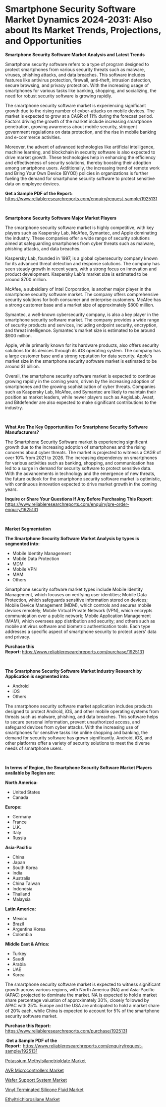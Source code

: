 <p><h1>Smartphone Security Software Market Dynamics 2024-2031: Also about Its Market Trends, Projections, and Opportunities</h1></p><p><strong>Smartphone Security Software Market Analysis and Latest Trends</strong></p>
<p><p>Smartphone security software refers to a type of program designed to protect smartphones from various security threats such as malware, viruses, phishing attacks, and data breaches. This software includes features like antivirus protection, firewall, anti-theft, intrusion detection, secure browsing, and privacy protection. With the increasing usage of smartphones for various tasks like banking, shopping, and socializing, the need for robust security software is growing rapidly.</p><p>The smartphone security software market is experiencing significant growth due to the rising number of cyber-attacks on mobile devices. The market is expected to grow at a CAGR of 11% during the forecast period. Factors driving the growth of the market include increasing smartphone penetration, growing awareness about mobile security, stringent government regulations on data protection, and the rise in mobile banking and e-commerce activities.</p><p>Moreover, the advent of advanced technologies like artificial intelligence, machine learning, and blockchain in security software is also expected to drive market growth. These technologies help in enhancing the efficiency and effectiveness of security solutions, thereby boosting their adoption among smartphone users. Additionally, the increasing trend of remote work and Bring Your Own Device (BYOD) policies in organizations is further fueling the demand for smartphone security software to protect sensitive data on employee devices.</p></p>
<p><strong>Get a Sample PDF of the Report:&nbsp;</strong> <a href="https://www.reliableresearchreports.com/enquiry/request-sample/1925131">https://www.reliableresearchreports.com/enquiry/request-sample/1925131</a></p>
<p>&nbsp;</p>
<p><strong>Smartphone Security Software Major Market Players</strong></p>
<p><p>The smartphone security software market is highly competitive, with key players such as Kaspersky Lab, McAfee, Symantec, and Apple dominating the industry. These companies offer a wide range of security solutions aimed at safeguarding smartphones from cyber threats such as malware, phishing attacks, and data breaches.</p><p>Kaspersky Lab, founded in 1997, is a global cybersecurity company known for its advanced threat detection and response solutions. The company has seen steady growth in recent years, with a strong focus on innovation and product development. Kaspersky Lab's market size is estimated to be around $700 million.</p><p>McAfee, a subsidiary of Intel Corporation, is another major player in the smartphone security software market. The company offers comprehensive security solutions for both consumer and enterprise customers. McAfee has a strong customer base and a market size of approximately $800 million.</p><p>Symantec, a well-known cybersecurity company, is also a key player in the smartphone security software market. The company provides a wide range of security products and services, including endpoint security, encryption, and threat intelligence. Symantec's market size is estimated to be around $900 million.</p><p>Apple, while primarily known for its hardware products, also offers security solutions for its devices through its iOS operating system. The company has a large customer base and a strong reputation for data security. Apple's market size in the smartphone security software market is estimated to be around $1 billion.</p><p>Overall, the smartphone security software market is expected to continue growing rapidly in the coming years, driven by the increasing adoption of smartphones and the growing sophistication of cyber threats. Companies such as Kaspersky Lab, McAfee, and Symantec are likely to maintain their position as market leaders, while newer players such as AegisLab, Avast, and Bitdefender are also expected to make significant contributions to the industry.</p></p>
<p>&nbsp;</p>
<p><strong>What Are The Key Opportunities For Smartphone Security Software Manufacturers?</strong></p>
<p><p>The Smartphone Security Software market is experiencing significant growth due to the increasing adoption of smartphones and the rising concerns about cyber threats. The market is projected to witness a CAGR of over 10% from 2021 to 2026. The increasing dependency on smartphones for various activities such as banking, shopping, and communication has led to a surge in demand for security software to protect sensitive data. With the advancements in technology and the emergence of new threats, the future outlook for the smartphone security software market is optimistic, with continuous innovation expected to drive market growth in the coming years.</p></p>
<p><strong>Inquire or Share Your Questions If Any Before Purchasing This Report:</strong> <a href="https://www.reliableresearchreports.com/enquiry/pre-order-enquiry/1925131">https://www.reliableresearchreports.com/enquiry/pre-order-enquiry/1925131</a></p>
<p>&nbsp;</p>
<p><strong>Market Segmentation</strong></p>
<p><strong>The Smartphone Security Software Market Analysis by types is segmented into:</strong></p>
<p><ul><li>Mobile Identity Management</li><li>Mobile Data Protection</li><li>MDM</li><li>Mobile VPN</li><li>MAM</li><li>Others</li></ul></p>
<p><p>Smartphone security software market types include Mobile Identity Management, which focuses on verifying user identities; Mobile Data Protection, which safeguards sensitive information stored on devices; Mobile Device Management (MDM), which controls and secures mobile devices remotely; Mobile Virtual Private Network (VPN), which encrypts communication over a public network; Mobile Application Management (MAM), which oversees app distribution and security; and others such as mobile antivirus software and biometric authentication tools. Each type addresses a specific aspect of smartphone security to protect users' data and privacy.</p></p>
<p><strong>Purchase this Report:&nbsp;</strong><a href="https://www.reliableresearchreports.com/purchase/1925131">https://www.reliableresearchreports.com/purchase/1925131</a></p>
<p>&nbsp;</p>
<p><strong>The Smartphone Security Software Market Industry Research by Application is segmented into:</strong></p>
<p><ul><li>Android</li><li>iOS</li><li>Others</li></ul></p>
<p><p>The smartphone security software market application includes products designed to protect Android, iOS, and other mobile operating systems from threats such as malware, phishing, and data breaches. This software helps to secure personal information, prevent unauthorized access, and safeguard devices from cyber attacks. With the increasing use of smartphones for sensitive tasks like online shopping and banking, the demand for security software has grown significantly. Android, iOS, and other platforms offer a variety of security solutions to meet the diverse needs of smartphone users.</p></p>
<p>&nbsp;</p>
<p><strong>In terms of Region, the Smartphone Security Software Market Players available by Region are:</strong></p>
<p>
    <p> <strong> North America: </strong>
        <ul>
            <li>United States</li>
            <li>Canada</li>
        </ul>
        </p> 
    <p> <strong> Europe: </strong>
        <ul>
            <li>Germany</li>
            <li>France</li>
            <li>U.K.</li>
            <li>Italy</li>
            <li>Russia</li>
        </ul>
        </p> 
    <p> <strong> Asia-Pacific: </strong>
        <ul>
            <li>China</li>
            <li>Japan</li>
            <li>South Korea</li>
            <li>India</li>
            <li>Australia</li>
            <li>China Taiwan</li>
            <li>Indonesia</li>
            <li>Thailand</li>
            <li>Malaysia</li>
        </ul>
        </p> 
    <p> <strong> Latin America: </strong>
        <ul>
            <li>Mexico</li>
            <li>Brazil</li>
            <li>Argentina Korea</li>
            <li>Colombia</li>
        </ul>
        </p> 
    <p> <strong> Middle East & Africa: </strong>
        <ul>
            <li>Turkey</li>
            <li>Saudi</li>
            <li>Arabia</li>
            <li>UAE</li>
            <li>Korea</li>
        </ul>
    </p>
    </p>
<p><p>The smartphone security software market is expected to witness significant growth across various regions, with North America (NA) and Asia-Pacific (APAC) projected to dominate the market. NA is expected to hold a market share percentage valuation of approximately 30%, closely followed by APAC with 25%. Europe and the USA are anticipated to hold a market share of 20% each, while China is expected to account for 5% of the smartphone security software market.</p></p>
<p><strong>Purchase this Report: </strong><a href="https://www.reliableresearchreports.com/purchase/1925131">https://www.reliableresearchreports.com/purchase/1925131</a></p>
<p>&nbsp;<strong>Get a Sample PDF of the Report:&nbsp;&nbsp;</strong><a href="https://www.reliableresearchreports.com/enquiry/request-sample/1925131">https://www.reliableresearchreports.com/enquiry/request-sample/1925131</a></p>
<p><strong></strong></p>
<p><p><a href="https://fuschia-pecorino-a6d.notion.site/Potassium-Methylsilanetrioldate-Market-Size-and-Growth-Market-Segmentation-Regional-and-Country-Br-e67ae289e9794a9caec463c736052c14">Potassium Methylsilanetrioldate Market</a></p><p><a href="https://view.publitas.com/reportprime-1/global-avr-microcontrollers-market-size-and-market-trends-insights-and-projections-from-2024-to-2031/">AVR Microcontrollers Market</a></p><p><a href="https://view.publitas.com/reportprime-1/wafer-support-system-market-research-report-reveals-the-latest-trends-and-opportunities-of-this-market-for-period-from-2024-2031/">Wafer Support System Market</a></p><p><a href="https://simplistic-meeting-7ee.notion.site/Vinyl-Terminated-Silicone-Fluid-Market-Research-Report-Unlocks-Analysis-on-the-Market-Financial-Stat-b7b4c5eede644411b7105d5282b05dba">Vinyl Terminated Silicone Fluid Market</a></p><p><a href="https://five-trouble-98a.notion.site/Ethyltrichlorosilane-Market-Size-Focuses-on-Market-Dynamics-In-Depth-Analysis-and-Future-Projection-9295bb5902ca40ee9e4a576487931e47">Ethyltrichlorosilane Market</a></p></p>